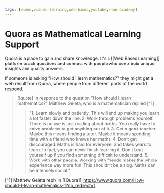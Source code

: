 ```yaml
---
tags: [video,visual-learning,web-based,youtube,khan-academy]
---
```

# Quora as Mathematical Learning Support

Quora is a place to gain and share knowledge. It's a [[Web Based Learning]] platform to ask questions and connect with people who contribute unique insights and quality answers. 

If someone is asking "How should I learn mathematics?" they might get a web result from Quora, where people from different parts of the world respond. 

> [!quote] 
> In response to the question "How should I learn mathematics?" Matthew Geleta, who is a mathematician replied [^1] :
> 
> > "1.  Learn slowly and patiently. This will end up making you learn a lot faster down the line.
> > 2.  Work through problems yourself. There is no use is just reading about maths. You really have to solve problems to get anything out of it.
> > 3.  Get a good teacher. Maybe this means finding a tutor. Maybe it means spending time with a friend who knows her maths.
> > 4.  Don’t get discouraged. Maths is hard for everyone, and takes years to learn. In fact, you can never finish learning it. Don’t beat yourself up if you find something difficult to understand.
> > 5.  Work with other people. Working with friends makes the whole experience way more fun. This shouldn’t be a slog. Maths can be intensely social."


[^1]  Matthew Geleta reply in [[Quora]], https://www.quora.com/How-should-I-learn-mathematics-1?no_redirect=1